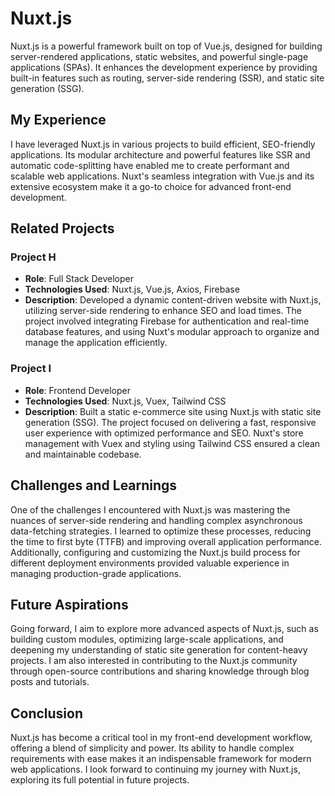 # Nuxt.js

Nuxt.js is a powerful framework built on top of Vue.js, designed for building server-rendered applications, static websites, and powerful single-page applications (SPAs). It enhances the development experience by providing built-in features such as routing, server-side rendering (SSR), and static site generation (SSG).

## My Experience

I have leveraged Nuxt.js in various projects to build efficient, SEO-friendly applications. Its modular architecture and powerful features like SSR and automatic code-splitting have enabled me to create performant and scalable web applications. Nuxt's seamless integration with Vue.js and its extensive ecosystem make it a go-to choice for advanced front-end development.

## Related Projects

### Project H
- **Role**: Full Stack Developer
- **Technologies Used**: Nuxt.js, Vue.js, Axios, Firebase
- **Description**: Developed a dynamic content-driven website with Nuxt.js, utilizing server-side rendering to enhance SEO and load times. The project involved integrating Firebase for authentication and real-time database features, and using Nuxt's modular approach to organize and manage the application efficiently.

### Project I
- **Role**: Frontend Developer
- **Technologies Used**: Nuxt.js, Vuex, Tailwind CSS
- **Description**: Built a static e-commerce site using Nuxt.js with static site generation (SSG). The project focused on delivering a fast, responsive user experience with optimized performance and SEO. Nuxt's store management with Vuex and styling using Tailwind CSS ensured a clean and maintainable codebase.

## Challenges and Learnings

One of the challenges I encountered with Nuxt.js was mastering the nuances of server-side rendering and handling complex asynchronous data-fetching strategies. I learned to optimize these processes, reducing the time to first byte (TTFB) and improving overall application performance. Additionally, configuring and customizing the Nuxt.js build process for different deployment environments provided valuable experience in managing production-grade applications.

## Future Aspirations

Going forward, I aim to explore more advanced aspects of Nuxt.js, such as building custom modules, optimizing large-scale applications, and deepening my understanding of static site generation for content-heavy projects. I am also interested in contributing to the Nuxt.js community through open-source contributions and sharing knowledge through blog posts and tutorials.

## Conclusion

Nuxt.js has become a critical tool in my front-end development workflow, offering a blend of simplicity and power. Its ability to handle complex requirements with ease makes it an indispensable framework for modern web applications. I look forward to continuing my journey with Nuxt.js, exploring its full potential in future projects.
